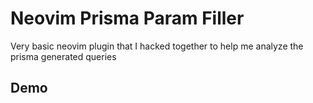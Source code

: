 # Neovim Prisma Param Filler

Very basic neovim plugin that I hacked together to help me analyze the prisma generated queries

## Demo
